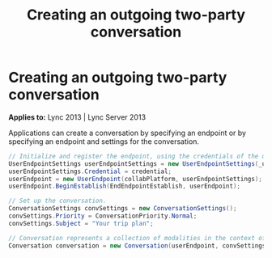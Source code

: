 ﻿---
title: Creating an outgoing two-party conversation
TOCTitle: Creating an outgoing two-party conversation
ms:assetid: 67b43d59-9f40-4d80-82cf-365acdae078f
ms:mtpsurl: https://msdn.microsoft.com/en-us/library/Dn465980(v=office.15)
ms:contentKeyID: 57102772
ms.date: 07/25/2014
mtps_version: v=office.15
dev_langs:
- csharp
---

# Creating an outgoing two-party conversation


**Applies to:** Lync 2013 | Lync Server 2013

Applications can create a conversation by specifying an endpoint or by specifying an endpoint and settings for the conversation.

```csharp
// Initialize and register the endpoint, using the credentials of the user the application will be acting as.
UserEndpointSettings userEndpointSettings = new UserEndpointSettings(_userURI, userServer);
userEndpointSettings.Credential = credential;
userEndpoint = new UserEndpoint(collabPlatform, userEndpointSettings);
userEndpoint.BeginEstablish(EndEndpointEstablish, userEndpoint);

// Set up the conversation.
ConversationSettings convSettings = new ConversationSettings();
convSettings.Priority = ConversationPriority.Normal;
convSettings.Subject = "Your trip plan";

// Conversation represents a collection of modalities in the context of a dialog with one or multiple callees.
Conversation conversation = new Conversation(userEndpoint, convSettings);
```

